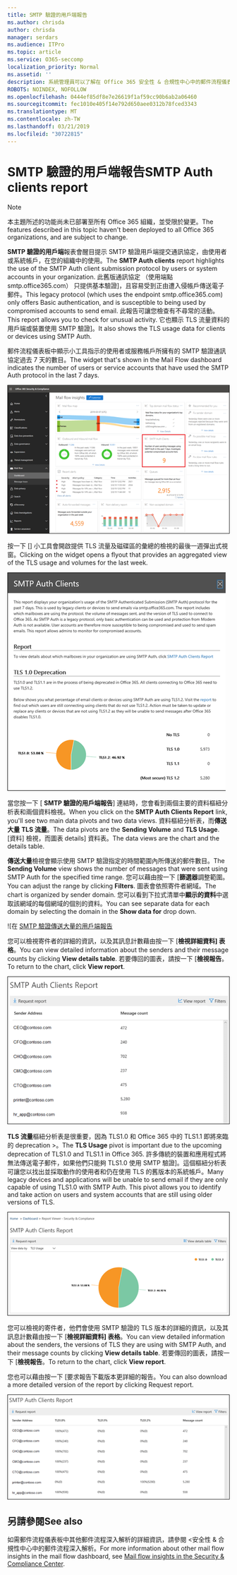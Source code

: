 ```yaml
---
title: SMTP 驗證的用戶端報告
ms.author: chrisda
author: chrisda
manager: serdars
ms.audience: ITPro
ms.topic: article
ms.service: O365-seccomp
localization_priority: Normal
ms.assetid: ''
description: 系統管理員可以了解在 Office 365 安全性 & 合規性中心中的郵件流程儀表板中 SMTP 驗證的用戶端報告。
ROBOTS: NOINDEX, NOFOLLOW
ms.openlocfilehash: 0444ef85df8e7e26619f1af59cc90b6ab2a06460
ms.sourcegitcommit: fec1010e405f14e792d650aee0312b78fced3343
ms.translationtype: MT
ms.contentlocale: zh-TW
ms.lasthandoff: 03/21/2019
ms.locfileid: "30722815"
---
```

# <a name="smtp-auth-clients-report"></a><span data-ttu-id="eee3a-103">SMTP 驗證的用戶端報告</span><span class="sxs-lookup"><span data-stu-id="eee3a-103">SMTP Auth clients report</span></span>

> [!NOTE]
> <span data-ttu-id="eee3a-104">本主題所述的功能尚未已部署至所有 Office 365 組織，並受限於變更。</span><span class="sxs-lookup"><span data-stu-id="eee3a-104">The features described in this topic haven't been deployed to all Office 365 organizations, and are subject to change.</span></span>

<span data-ttu-id="eee3a-105">**SMTP 驗證的用戶端**報表會醒目提示 SMTP 驗證用戶端提交通訊協定，由使用者或系統帳戶，在您的組織中的使用。</span><span class="sxs-lookup"><span data-stu-id="eee3a-105">The **SMTP Auth clients** report highlights the use of the SMTP Auth client submission protocol by users or system accounts in your organization.</span></span> <span data-ttu-id="eee3a-106">此舊版通訊協定 （使用端點 smtp.office365.com） 只提供基本驗證]，且容易受到正由遭入侵帳戶傳送電子郵件。</span><span class="sxs-lookup"><span data-stu-id="eee3a-106">This legacy protocol (which uses the endpoint smtp.office365.com) only offers Basic authentication, and is susceptible to being used by compromised accounts to send email.</span></span>  <span data-ttu-id="eee3a-107">此報告可讓您檢查有不尋常的活動。</span><span class="sxs-lookup"><span data-stu-id="eee3a-107">This report allows you to check for unusual activity.</span></span> <span data-ttu-id="eee3a-108">它也顯示 TLS 流量資料的用戶端或裝置使用 SMTP 驗證]。</span><span class="sxs-lookup"><span data-stu-id="eee3a-108">It also shows the TLS usage data for clients or devices using SMTP Auth.</span></span>

<span data-ttu-id="eee3a-109">郵件流程儀表板中顯示小工具指示的使用者或服務帳戶所擁有的 SMTP 驗證通訊協定過去 7 天的數目。</span><span class="sxs-lookup"><span data-stu-id="eee3a-109">The widget that's shown in the Mail Flow dashboard indicates the number of users or service accounts that have used the SMTP Auth protocol in the last 7 days.</span></span>

![SMTP 驗證的用戶端報表中 Office 365 安全性 & 合規性中心中的郵件流程儀表板](media/smtp-auth-clients-report-selected.png)

<span data-ttu-id="eee3a-111">按一下 [] 小工具會開啟提供 TLS 流量及磁碟區的彙總的檢視的最後一週彈出式視窗。</span><span class="sxs-lookup"><span data-stu-id="eee3a-111">Clicking on the widget opens a flyout that provides an aggregated view of the TLS usage and volumes for the last week.</span></span>

![SMTP 驗證的用戶端報告中的彈出式視窗](media/smtp-auth-clients-flyout.png)

<span data-ttu-id="eee3a-113">當您按一下 [ **SMTP 驗證的用戶端報告**] 連結時，您會看到兩個主要的資料樞紐分析表和兩個資料檢視。</span><span class="sxs-lookup"><span data-stu-id="eee3a-113">When you click on the **SMTP Auth Clients Report** link, you'll see two main data pivots and two data views.</span></span> <span data-ttu-id="eee3a-114">資料樞紐分析表，而**傳送大量** **TLS 流量**。</span><span class="sxs-lookup"><span data-stu-id="eee3a-114">The data pivots are the **Sending Volume** and **TLS Usage**.</span></span> <span data-ttu-id="eee3a-115">[資料] 檢視，而圖表 details] 資料表。</span><span class="sxs-lookup"><span data-stu-id="eee3a-115">The data views are the chart and the details table.</span></span>

<span data-ttu-id="eee3a-116">**傳送大量**檢視會顯示使用 SMTP 驗證指定的時間範圍內所傳送的郵件數目。</span><span class="sxs-lookup"><span data-stu-id="eee3a-116">The **Sending Volume** view shows the number of messages that were sent using SMTP Auth for the specified time range.</span></span> <span data-ttu-id="eee3a-117">您可以藉由按一下 [**篩選器**調整範圍。</span><span class="sxs-lookup"><span data-stu-id="eee3a-117">You can adjust the range by clicking **Filters**.</span></span> <span data-ttu-id="eee3a-118">圖表會依照寄件者網域。</span><span class="sxs-lookup"><span data-stu-id="eee3a-118">The chart is organized by sender domain.</span></span> <span data-ttu-id="eee3a-119">您可以看到下拉式清單中**顯示的資料**中選取該網域的每個網域的個別的資料。</span><span class="sxs-lookup"><span data-stu-id="eee3a-119">You can see separate data for each domain by selecting the domain in the **Show data for** drop down.</span></span>

![在 [SMTP 驗證傳送大量的用戶端報告](media/smtp-auth-clients-report-sending-volume.png)

<span data-ttu-id="eee3a-121">您可以檢視寄件者的詳細的資訊，以及其訊息計數藉由按一下 [**檢視詳細資料] 表格**。</span><span class="sxs-lookup"><span data-stu-id="eee3a-121">You can view detailed information about the senders and their message counts by clicking **View details table**.</span></span> <span data-ttu-id="eee3a-122">若要傳回的圖表，請按一下 [**檢視報告**。</span><span class="sxs-lookup"><span data-stu-id="eee3a-122">To return to the chart, click **View report**.</span></span>

![傳送大量 SMTP 驗證的用戶端報告的詳細資料表格](media/smtp-auth-clients-report-details-sending-volume.png)

<span data-ttu-id="eee3a-124">**TLS 流量**樞紐分析表是很重要，因為 TLS1.0 和 Office 365 中的 TLS1.1 即將來臨的 deprecation >。</span><span class="sxs-lookup"><span data-stu-id="eee3a-124">The **TLS Usage** pivot is important due to the upcoming deprecation of TLS1.0 and TLS1.1 in Office 365.</span></span> <span data-ttu-id="eee3a-125">許多傳統的裝置和應用程式將無法傳送電子郵件，如果他們只能夠 TLS1.0 使用 SMTP 驗證]。這個樞紐分析表可讓您以找出並採取動作的使用者和仍在使用 TLS 的舊版本的系統帳戶。</span><span class="sxs-lookup"><span data-stu-id="eee3a-125">Many legacy devices and applications will be unable to send email if they are only capable of using TLS1.0 with SMTP Auth. This pivot allows you to identify and take action on users and system accounts that are still using older versions of TLS.</span></span>

![在 SMTP 驗證用戶端的 TLS 流量報告](media/smtp-auth-clients-report-tls-usage.png)

<span data-ttu-id="eee3a-127">您可以檢視的寄件者，他們會使用 SMTP 驗證的 TLS 版本的詳細的資訊，以及其訊息計數藉由按一下 [**檢視詳細資料] 表格**。</span><span class="sxs-lookup"><span data-stu-id="eee3a-127">You can view detailed information about the senders, the versions of TLS they are using with SMTP Auth, and their message counts by clicking **View details table**.</span></span> <span data-ttu-id="eee3a-128">若要傳回的圖表，請按一下 [**檢視報告**。</span><span class="sxs-lookup"><span data-stu-id="eee3a-128">To return to the chart, click **View report**.</span></span>

<span data-ttu-id="eee3a-129">您也可以藉由按一下 [要求報告下載版本更詳細的報告。</span><span class="sxs-lookup"><span data-stu-id="eee3a-129">You can also download a more detailed version of the report by clicking Request report.</span></span>

![SMTP 驗證的用戶端報告中的 TLS 使用狀況詳細資料表格](media/smtp-auth-clients-report-details-tls-usage.png)

## <a name="see-also"></a><span data-ttu-id="eee3a-131">另請參閱</span><span class="sxs-lookup"><span data-stu-id="eee3a-131">See also</span></span>

<span data-ttu-id="eee3a-132">如需郵件流程儀表板中其他郵件流程深入解析的詳細資訊，請參閱 <<c0>安全性 &amp; 合規性中心中的郵件流程深入解析。</span><span class="sxs-lookup"><span data-stu-id="eee3a-132">For more information about other mail flow insights in the mail flow dashboard, see [Mail flow insights in the Security & Compliance Center](mail-flow-insights-v2.md).</span></span>
